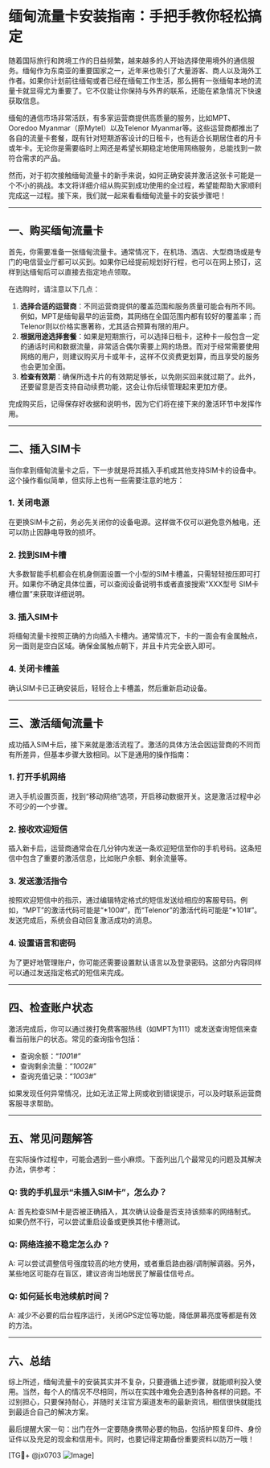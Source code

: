 # 缅甸流量卡安装指南：手把手教你轻松搞定

随着国际旅行和跨境工作的日益频繁，越来越多的人开始选择使用境外的通信服务。缅甸作为东南亚的重要国家之一，近年来也吸引了大量游客、商人以及海外工作者。如果你计划前往缅甸或者已经在缅甸工作生活，那么拥有一张缅甸本地的流量卡就显得尤为重要了。它不仅能让你保持与外界的联系，还能在紧急情况下快速获取信息。

缅甸的通信市场非常活跃，有多家运营商提供高质量的服务，比如MPT、Ooredoo Myanmar（原Mytel）以及Telenor Myanmar等。这些运营商都推出了各自的流量卡套餐，既有针对短期游客设计的日租卡，也有适合长期居住者的月卡或年卡。无论你是需要临时上网还是希望长期稳定地使用网络服务，总能找到一款符合需求的产品。

然而，对于初次接触缅甸流量卡的新手来说，如何正确安装并激活这张卡可能是一个不小的挑战。本文将详细介绍从购买到成功使用的全过程，希望能帮助大家顺利完成这一过程。接下来，我们就一起来看看缅甸流量卡的安装步骤吧！

---

## 一、购买缅甸流量卡

首先，你需要准备一张缅甸流量卡。通常情况下，在机场、酒店、大型商场或是专门的电信营业厅都可以买到。如果你已经提前规划好行程，也可以在网上预订，这样到达缅甸后可以直接去指定地点领取。

在选购时，请注意以下几点：
1. **选择合适的运营商**：不同运营商提供的覆盖范围和服务质量可能会有所不同。例如，MPT是缅甸最早的运营商，其网络在全国范围内都有较好的覆盖率；而Telenor则以价格实惠著称，尤其适合预算有限的用户。
2. **根据用途选择套餐**：如果是短期旅行，可以选择日租卡，这种卡一般包含一定的通话时间和数据流量，非常适合偶尔需要上网的场景。而对于经常需要使用网络的用户，则建议购买月卡或年卡，这样不仅资费更划算，而且享受的服务也会更加全面。
3. **检查有效期**：确保所选卡片的有效期足够长，以免刚买回来就过期了。此外，还要留意是否支持自动续费功能，这会让你后续管理起来更加方便。

完成购买后，记得保存好收据和说明书，因为它们将在接下来的激活环节中发挥作用。

---

## 二、插入SIM卡

当你拿到缅甸流量卡之后，下一步就是将其插入手机或其他支持SIM卡的设备中。这个操作看似简单，但实际上也有一些需要注意的地方：

### 1. 关闭电源
在更换SIM卡之前，务必先关闭你的设备电源。这样做不仅可以避免意外触电，还可以防止因静电导致的损坏。

### 2. 找到SIM卡槽
大多数智能手机都会在机身侧面设置一个小型的SIM卡槽盖，只需轻轻按压即可打开。如果你不确定具体位置，可以查阅设备说明书或者直接搜索“XXX型号 SIM卡槽位置”来获取详细说明。

### 3. 插入SIM卡
将缅甸流量卡按照正确的方向插入卡槽内。通常情况下，卡的一面会有金属触点，另一面则是空白区域。确保金属触点朝下，并且卡片完全嵌入即可。

### 4. 关闭卡槽盖
确认SIM卡已正确安装后，轻轻合上卡槽盖，然后重新启动设备。

---

## 三、激活缅甸流量卡

成功插入SIM卡后，接下来就是激活流程了。激活的具体方法会因运营商的不同而有所差异，但基本步骤大致相同。以下是通用的操作指南：

### 1. 打开手机网络
进入手机设置页面，找到“移动网络”选项，开启移动数据开关。这是激活过程中必不可少的一个步骤。

### 2. 接收欢迎短信
插入新卡后，运营商通常会在几分钟内发送一条欢迎短信至你的手机号码。这条短信中包含了重要的激活信息，比如账户余额、剩余流量等。

### 3. 发送激活指令
按照欢迎短信中的指示，通过编辑特定格式的短信发送给相应的客服号码。例如，“MPT”的激活代码可能是“*100#”，而“Telenor”的激活代码可能是“*101#”。发送完成后，系统会自动回复激活成功的消息。

### 4. 设置语言和密码
为了更好地管理账户，你可能还需要设置默认语言以及登录密码。这部分内容同样可以通过发送指定格式的短信来完成。

---

## 四、检查账户状态

激活完成后，你可以通过拨打免费客服热线（如MPT为111）或发送查询短信来查看当前账户的状态。常见的查询指令包括：
- 查询余额：“*100*1#”
- 查询剩余流量：“*100*2#”
- 查询充值记录：“*100*3#”

如果发现任何异常情况，比如无法正常上网或收到错误提示，可以及时联系运营商客服寻求帮助。

---

## 五、常见问题解答

在实际操作过程中，可能会遇到一些小麻烦。下面列出几个最常见的问题及其解决办法，供参考：

### Q: 我的手机显示“未插入SIM卡”，怎么办？
A: 首先检查SIM卡是否被正确插入，其次确认设备是否支持该频率的网络制式。如果仍然不行，可以尝试重启设备或更换其他卡槽测试。

### Q: 网络连接不稳定怎么办？
A: 可以尝试调整信号强度较高的地方使用，或者重启路由器/调制解调器。另外，某些地区可能存在盲区，建议咨询当地居民了解最佳信号点。

### Q: 如何延长电池续航时间？
A: 减少不必要的后台程序运行，关闭GPS定位等功能，降低屏幕亮度等都是有效的方法。

---

## 六、总结

综上所述，缅甸流量卡的安装其实并不复杂，只要遵循上述步骤，就能顺利投入使用。当然，每个人的情况不尽相同，所以在实践中难免会遇到各种各样的问题。不过别担心，只要保持耐心，并随时关注官方渠道发布的最新资讯，相信很快就能找到最适合自己的解决方案。

最后提醒大家一句：出门在外一定要随身携带必要的物品，包括护照复印件、身份证件以及充足的现金和信用卡。同时，也要记得定期备份重要资料以防万一哦！

[TG💪+ @jx0703 ![Image](https://github.com/user-attachments/assets/dbca1d08-cadb-493c-b0ec-ad6f7a83f270)]